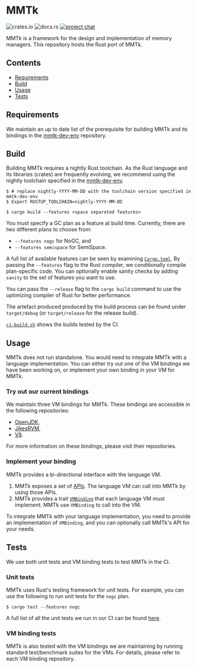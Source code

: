 # MMTk

![crates.io](https://img.shields.io/crates/v/mmtk.svg)
![docs.rs](https://docs.rs/mmtk/badge.svg)
[![project chat](https://img.shields.io/badge/zulip-join_chat-brightgreen.svg)](https://mmtk.zulipchat.com/)

MMTk is a framework for the design and implementation of memory managers.
This repository hosts the Rust port of MMTk.

## Contents

* [Requirements](#requirements)
* [Build](#build)
* [Usage](#Usage)
* [Tests](#tests)

## Requirements

We maintain an up to date list of the prerequisite for building MMTk and its bindings in the [mmtk-dev-env](https://github.com/mmtk/mmtk-dev-env) repository.

## Build

Building MMTk requires a nightly Rust toolchain.
As the Rust language and its libraries (crates) are frequently evolving, we recommend using the nightly toolchain specified in the [mmtk-dev-env](https://github.com/mmtk/mmtk-dev-env).

```console
$ # replace nightly-YYYY-MM-DD with the toolchain version specified in mmtk-dev-env
$ Export RUSTUP_TOOLCHAIN=nightly-YYYY-MM-DD

$ cargo build --features <space separated features>
```

You must specify a GC plan as a feature at build time.
Currently, there are two different plans to choose from:

* `--features nogc` for NoGC, and
* `--features semispace` for SemiSpace.

A full list of available features can be seen by examining [`Cargo.toml`](Cargo.toml).
By passing the `--features` flag to the Rust compiler,
we conditionally compile plan-specific code.
You can optionally enable sanity checks by adding `sanity` to the set of features
you want to use.

You can pass the `--release` flag to the `cargo build` command to use the
optimizing compiler of Rust for better performance.

The artefact produced produced by the build process can be found under
`target/debug` (or `target/release` for the release build).

[`ci-build.sh`](.github/scripts/ci-build.sh) shows the builds tested by the CI.

## Usage

MMTk does not run standalone. You would need to integrate MMTk with a language implementation. You can either try out one of the VM bindings we have been working on, or implement your own binding in your VM for MMTk.

### Try out our current bindings

We maintain three VM bindings for MMTk. These bindings are accessible in the following repositories:

* [OpenJDK](https://github.com/mmtk/mmtk-openjdk),
* [JikesRVM](https://github.com/mmtk/mmtk-jikesrvm),
* [V8](https://github.com/mmtk/mmtk-v8).

For more information on these bindings, please visit their repositories.

### Implement your binding

MMTk provides a bi-directional interface with the language VM.

1. MMTk exposes a set of [APIs](src/mm/memory_manager.rs). The language VM can call into MMTk by using those APIs.
2. MMTk provides a trait [`VMBinding`](src/vm/mod.rs) that each language VM must implement. MMTk use `VMBinding` to call into the VM.

To integrate MMTk with your language implementation, you need to provide an implementation of `VMBinding`, and
you can optionally call MMTk's API for your needs.

## Tests

We use both unit tests and VM binding tests to test MMTk in the CI.

### Unit tests

MMTk uses Rust's testing framework for unit tests. For example, you can use the following to run unit tests for the `nogc` plan.

```console
$ cargo test --features nogc
```

A full list of all the unit tests we run in our CI can be found [here](.github/scripts/ci-test.sh).

### VM binding tests

MMTk is also tested with the VM bindings we are maintaining by running standard test/benchmark suites for the VMs.
For details, please refer to each VM binding repository.
